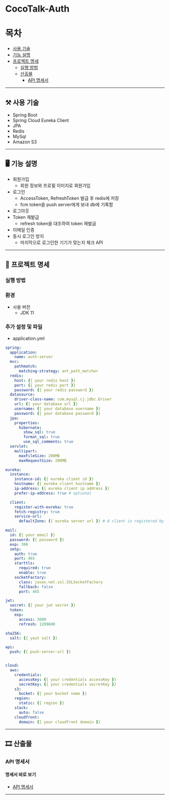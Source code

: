 # CocoTalk-Auth

# 목차

- [사용 기술](#사용-기술)   
- [기능 설명](#기능-설명)
- [프로젝트 명세](#프로젝트-명세)
  - [실행 방법](#실행-방법)
  - [산출물](#산출물) 
    - [API 명세서](#API-명세서) 


---

## ⚒ 사용 기술

- Spring Boot
- Spring Cloud Eureka Client
- JPA
- Redis
- MySql
- Amazon S3

---

## 🖥 기능 설명

- 회원가입
  - 회원 정보와 프로필 이미지로 회원가입
- 로그인 
  - AccessToken, RefreshToken 발급 후 redis에 저장
  - fcm token을 push server에게 보내 db에 기록함
- 로그아웃
- Token 재발급
  - refresh token을 대조하여 token 재발급
- 이메일 인증
- 동시 로그인 방지 
  - 마지막으로 로그인한 기기가 맞는지 체크 API

---

## 🔧 프로젝트 명세

### ️실행 방법

### 환경

- 사용 버전	
  - JDK 11

### 추가 설정 및 파일
   
- application.yml

```yaml
spring:
  application:
    name: auth-server
  mvc:
    pathmatch:
      matching-strategy: ant_path_matcher
  redis:
    host: {{ your redis host }}
    port: {{ your redis port }}
    password: {{ your redis password }}
  datasource:
    driver-class-name: com.mysql.cj.jdbc.Driver
    url: {{ your database url }}
    username: {{ your database username }}
    password: {{ your database password }}
  jpa:
    properties:
      hibernate:
        show_sql: true
        format_sql: true
        use_sql_comments: true
  servlet:
    multipart:
      maxFileSize: 200MB
      maxRequestSize: 200MB

eureka:
  instance:
    instance-id: {{ eureka client id }}
    hostname: {{ eureka client hostname }}
    ip-address: {{ eureka client ip address }}
    prefer-ip-address: true # optional

  client:
    register-with-eureka: true
    fetch-registry: true
    service-url:
      defaultZone: {{ eureka server url }} # A client is registered by sending a POST request to it.

mail:
  id: {{ your email }}
  password: {{ password }}
  exp: 300
  smtp:
    auth: true
    port: 465
    starttls:
      required: true
      enable: true
    socketFactory:
      class: javax.net.ssl.SSLSocketFactory
      fallback: false
      port: 465

jwt:
  secret: {{ your jwt secret }}
  token:
    exp:
      access: 3600
      refresh: 1209600

sha256:
  salt: {{ yout salt }}

api:
  push: {{ push-server-url }}


cloud:
  aws:
    credentials:
      accessKey: {{ your credentials accessKey }}
      secretKey: {{ your credentials secretKey }}
    s3:
      bucket: {{ your bucket name }}
    region:
      static: {{ region }}
    stack:
      auto: false
    cloudfront:
      domain: {{ your cloudfront domain }}
```

---

## 🎞 산출물

### API 명세서

#### 명세서 바로 보기

- [API 명세서](http://138.2.88.163:8000/webjars/swagger-ui/index.html?urls.primaryName=auth#/)

---
